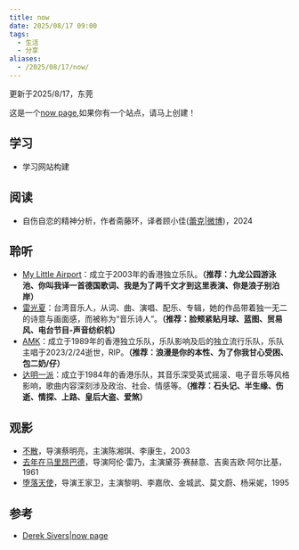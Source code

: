 ```yaml
---
title: now
date: 2025/08/17 09:00
tags:
  - 生活
  - 分享
aliases:
  - /2025/08/17/now/
---
```


更新于2025/8/17，东莞

这是一个[now page](https://nownownow.com/about),如果你有一个站点，请马上创建！

## 学习

- 学习网站构建

## 阅读

- 自伤自恋的精神分析，作者斋藤环，译者顾小佳([蕾克|微博](https://weibo.com/u/1882384753))，2024
  
## 聆听
- [My Little Airport](https://zh.m.wikipedia.org/wiki/My_Little_Airport)：成立于2003年的香港独立乐队。**（推荐：九龙公园游泳池、你叫我译一首德国歌词、我是为了两千文才到这里表演、你是浪子别泊岸）**
- [雷光夏](https://zh.m.wikipedia.org/wiki/%E9%9B%B7%E5%85%89%E5%A4%8F)：台湾音乐人，从词、曲、演唱、配乐、专辑，她的作品带着独一无二的诗意与画面感，而被称为“音乐诗人”。**（推荐：脸颊紧贴月球、蓝图、贸易风、电台节目-声音纺织机）** 
- [AMK](https://zh.m.wikipedia.org/wiki/AMK)：成立于1989年的香港独立乐队，乐队影响及后的独立流行乐队，乐队主唱于2023/2/24逝世，RIP。**（推荐：浪漫是你的本性、为了你我甘心受困、包二奶/仔）**
- [达明一派](https://zh.m.wikipedia.org/wiki/%E9%81%94%E6%98%8E%E4%B8%80%E6%B4%BE)：成立于1984年的香港乐队，其音乐深受英式摇滚、电子音乐等风格影响，歌曲内容深刻涉及政治、社会、情感等。**（推荐：石头记、半生缘、伤逝、情探、上路、皇后大盗、爱煞）** 
## 观影
- [不散](https://zh.m.wikipedia.org/wiki/%E4%B8%8D%E6%95%A3)，导演蔡明亮，主演陈湘琪、李康生，2003
- [去年在马里昂巴德](https://zh.m.wikipedia.org/wiki/%E5%8E%BB%E5%B9%B4%E5%9C%A8%E9%A6%AC%E5%80%AB%E5%B7%B4)，导演阿伦·雷乃，主演黛芬·赛赫意、吉奥吉欧·阿尔比基，1961
- [堕落天使](https://zh.m.wikipedia.org/wiki/%E5%A2%AE%E8%90%BD%E5%A4%A9%E4%BD%BF_(1995%E5%B9%B4%E9%9B%BB%E5%BD%B1))，导演王家卫，主演黎明、李嘉欣、金城武、莫文蔚、杨采妮，1995
## 参考

- [Derek Sivers|now page](https://sive.rs/now)
